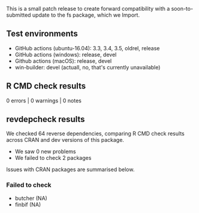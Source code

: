 This is a small patch release to create forward compatibility with a soon-to-submitted update to the fs package, which we Import.

## Test environments

* GitHub actions (ubuntu-16.04): 3.3, 3.4, 3.5, oldrel, release
* GitHub actions (windows): release, devel
* Github actions (macOS): release, devel
* win-builder: devel (actuall, no, that's currently unavailable)

## R CMD check results

0 errors | 0 warnings | 0 notes

## revdepcheck results

We checked 64 reverse dependencies, comparing R CMD check results across CRAN
and dev versions of this package.

 * We saw 0 new problems
 * We failed to check 2 packages
 
Issues with CRAN packages are summarised below.

### Failed to check

* butcher (NA)
* finbif  (NA)
